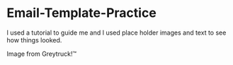 # Email-Template-Practice


I used a tutorial to guide me and I used place holder images and text to see how things looked.

Image from Greytruck!™
